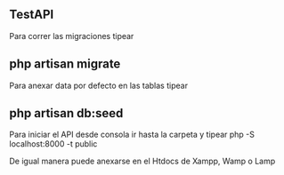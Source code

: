 ## TestAPI

Para correr las migraciones tipear 

## php artisan migrate

Para anexar data por defecto en las tablas tipear

## php artisan db:seed

Para iniciar el API desde consola ir hasta la carpeta y tipear php -S localhost:8000 -t public

De igual manera puede anexarse en el Htdocs de Xampp, Wamp o Lamp
